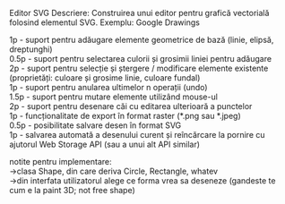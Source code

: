 Editor SVG 
Descriere: Construirea unui editor pentru grafică vectorială folosind elementul SVG. 
Exemplu: Google Drawings
 
1p - suport pentru adăugare elemente geometrice de bază (linie, elipsă, dreptunghi)  <br/>
0.5p - suport pentru selectarea culorii și grosimii liniei pentru adăugare <br/>
2p - suport pentru selecție și ștergere / modificare elemente existente (proprietăți: culoare și grosime linie, culoare fundal) <br/>
1p - suport pentru anularea ultimelor n operații (undo) <br/>
1.5p - suport pentru mutare elemente utilizând mouse-ul <br/>
2p - suport pentru desenare căi cu editarea ulterioară a punctelor <br/>
1p - funcționalitate de export în format raster (*.png sau *.jpeg) <br/>
0.5p - posibilitate salvare desen în format SVG <br/>
1p - salvarea automată a desenului curent și reîncărcare la pornire cu ajutorul Web Storage API (sau a unui alt API similar) <br/>
 
notite pentru implementare: <br/>
->clasa Shape, din care deriva Circle, Rectangle, whatev <br/>
->din interfata utilizatorul alege ce forma vrea sa deseneze (gandeste te cum e la paint 3D; not free shape)
